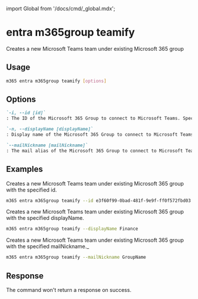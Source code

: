 <!-- DISCLAIMER: All secrets, passwords, and sensitive values in this document are examples only and not real credentials. -->
import Global from '/docs/cmd/_global.mdx';

# entra m365group teamify

Creates a new Microsoft Teams team under existing Microsoft 365 group

## Usage

```sh
m365 entra m365group teamify [options]
```

## Options

```md definition-list
`-i, --id [id]`
: The ID of the Microsoft 365 Group to connect to Microsoft Teams. Specify either `id`, `displayName` or `mailNickname`, but not multiple.

`-n, --displayName [displayName]`
: Display name of the Microsoft 365 Group to connect to Microsoft Teams. Specify either `id`, `displayName` or `mailNickname`, but not multiple.

`--mailNickname [mailNickname]`
: The mail alias of the Microsoft 365 Group to connect to Microsoft Teams. Specify either `id`, `displayName` or `mailNickname`, but not multiple.
```

<Global />

## Examples

Creates a new Microsoft Teams team under existing Microsoft 365 group with the specified id.

```sh
m365 entra m365group teamify --id e3f60f99-0bad-481f-9e9f-ff0f572fbd03
```

Creates a new Microsoft Teams team under existing Microsoft 365 group with the specified displayName.

```sh
m365 entra m365group teamify --displayName Finance
```

Creates a new Microsoft Teams team under existing Microsoft 365 group with the specified mailNickname._

```sh
m365 entra m365group teamify --mailNickname GroupName
```

## Response

The command won't return a response on success.
